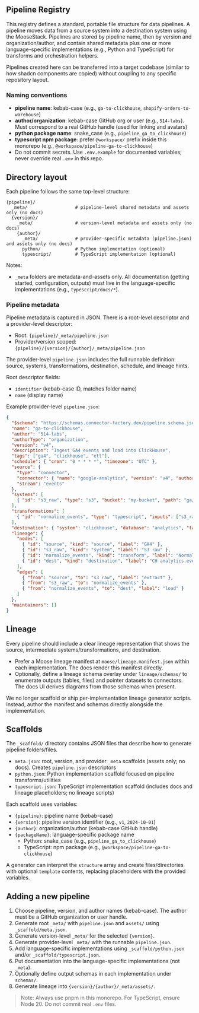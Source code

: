## Pipeline Registry

This registry defines a standard, portable file structure for data pipelines. A pipeline moves data from a source system into a destination system using the MooseStack. Pipelines are stored by pipeline name, then by version and organization/author, and contain shared metadata plus one or more language-specific implementations (e.g., Python and TypeScript) for transforms and orchestration helpers.

Pipelines created here can be transferred into a target codebase (similar to how shadcn components are copied) without coupling to any specific repository layout.

### Naming conventions

- **pipeline name**: kebab-case (e.g., `ga-to-clickhouse`, `shopify-orders-to-warehouse`)
- **author/organization**: kebab-case GitHub org or user (e.g., `514-labs`). Must correspond to a real GitHub handle (used for linking and avatars)
- **python package name**: snake_case (e.g., `pipeline_ga_to_clickhouse`)
- **typescript npm package**: prefer `@workspace/` prefix inside this monorepo (e.g., `@workspace/pipeline-ga-to-clickhouse`)
- Do not commit secrets. Use `.env.example` for documented variables; never override real `.env` in this repo.

## Directory layout

Each pipeline follows the same top-level structure:

```
{pipeline}/
  _meta/                  # pipeline-level shared metadata and assets only (no docs)
  {version}/
    _meta/                # version-level metadata and assets only (no docs)
    {author}/
      _meta/              # provider-specific metadata (pipeline.json) and assets only (no docs)
      python/             # Python implementation (optional)
      typescript/         # TypeScript implementation (optional)
```

Notes:

- `_meta` folders are metadata-and-assets only. All documentation (getting started, configuration, outputs) must live in the language-specific implementations (e.g., `typescript/docs/*`).

### Pipeline metadata

Pipeline metadata is captured in JSON. There is a root-level descriptor and a provider-level descriptor:

- Root: `{pipeline}/_meta/pipeline.json`
- Provider/version scoped: `{pipeline}/{version}/{author}/_meta/pipeline.json`

The provider-level `pipeline.json` includes the full runnable definition: source, systems, transformations, destination, schedule, and lineage hints.

Root descriptor fields:

- `identifier` (kebab-case ID, matches folder name)
- `name` (display name)

Example provider-level `pipeline.json`:

```json
{
  "$schema": "https://schemas.connector-factory.dev/pipeline.schema.json",
  "name": "ga-to-clickhouse",
  "author": "514-labs",
  "authorType": "organization",
  "version": "v4",
  "description": "Ingest GA4 events and load into ClickHouse",
  "tags": ["ga4", "clickhouse", "etl"],
  "schedule": { "cron": "0 * * * *", "timezone": "UTC" },
  "source": {
    "type": "connector",
    "connector": { "name": "google-analytics", "version": "v4", "author": "514-labs" },
    "stream": "events"
  },
  "systems": [
    { "id": "s3_raw", "type": "s3", "bucket": "my-bucket", "path": "ga/events/raw/" }
  ],
  "transformations": [
    { "id": "normalize_events", "type": "typescript", "inputs": ["s3_raw"], "outputs": ["ch_stage.events"] }
  ],
  "destination": { "system": "clickhouse", "database": "analytics", "table": "events" },
  "lineage": {
    "nodes": [
      { "id": "source", "kind": "source", "label": "GA4" },
      { "id": "s3_raw", "kind": "system", "label": "S3 raw" },
      { "id": "normalize_events", "kind": "transform", "label": "Normalize" },
      { "id": "dest", "kind": "destination", "label": "CH analytics.events" }
    ],
    "edges": [
      { "from": "source", "to": "s3_raw", "label": "extract" },
      { "from": "s3_raw", "to": "normalize_events" },
      { "from": "normalize_events", "to": "dest", "label": "load" }
    ]
  },
  "maintainers": []
}
```

## Lineage

Every pipeline should include a clear lineage representation that shows the source, intermediate systems/transformations, and destination.

- Prefer a Moose lineage manifest at `moose/lineage.manifest.json` within each implementation. The docs render this manifest directly.
- Optionally, define a lineage schema overlay under `lineage/schemas/` to enumerate outputs (tables, files) and pointer datasets to connectors. The docs UI derives diagrams from those schemas when present.

We no longer scaffold or ship per-implementation lineage generator scripts. Instead, author the manifest and schemas directly alongside the implementation.

## Scaffolds

The `_scaffold/` directory contains JSON files that describe how to generate pipeline folders/files.

- `meta.json`: root, version, and provider `_meta` scaffolds (assets only; no docs). Creates `pipeline.json` descriptors
- `python.json`: Python implementation scaffold focused on pipeline transforms/utilities
- `typescript.json`: TypeScript implementation scaffold (includes docs and lineage placeholders; no lineage scripts)

Each scaffold uses variables:

- `{pipeline}`: pipeline name (kebab-case)
- `{version}`: pipeline version identifier (e.g., `v1`, `2024-10-01`)
- `{author}`: organization/author (kebab-case GitHub handle)
- `{packageName}`: language-specific package name
  - Python: snake_case (e.g., `pipeline_ga_to_clickhouse`)
  - TypeScript: npm package (e.g., `@workspace/pipeline-ga-to-clickhouse`)

A generator can interpret the `structure` array and create files/directories with optional `template` contents, replacing placeholders with the provided variables.

## Adding a new pipeline

1. Choose pipeline, version, and author names (kebab-case). The author must be a GitHub organization or user handle.
2. Generate root `_meta/` with `pipeline.json` and `assets/` using `_scaffold/meta.json`.
3. Generate version-level `_meta/` for the selected `{version}`.
4. Generate provider-level `_meta/` with the runnable `pipeline.json`.
5. Add language-specific implementations using `_scaffold/python.json` and/or `_scaffold/typescript.json`.
6. Put documentation into the language-specific implementations (not `_meta`).
7. Optionally define output schemas in each implementation under `schemas/`.
8. Generate lineage into `{version}/{author}/_meta/assets/`.

> Note: Always use pnpm in this monorepo. For TypeScript, ensure Node 20. Do not commit real `.env` files.
